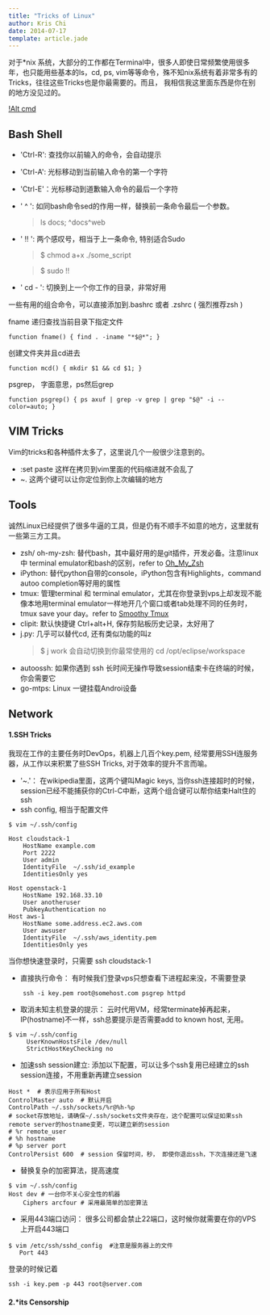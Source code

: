 ```yaml
---
title: "Tricks of Linux"
author: Kris Chi
date: 2014-07-17
template: article.jade
---
```


对于*nix 系统，大部分的工作都在Terminal中，很多人即使日常频繁使用很多年，也只能用些基本的ls，cd, ps, vim等等命令，殊不知nix系统有着非常多有的Tricks，往往这些Tricks也是你最需要的。而且， 我相信我这里面东西是你在别的地方没见过的。

[!Alt cmd](cmd.png)

Bash Shell
----
* 'Ctrl-R': 查找你以前输入的命令，会自动提示

* 'Ctrl-A': 光标移动到当前输入命令的第一个字符

* 'Ctrl-E'：光标移动到道歉输入命令的最后一个字符

* ' ^ ': 如同bash命令sed的作用一样，替换前一条命令最后一个参数。

    > ls docs; ^docs^web

* ' !! ': 两个感叹号，相当于上一条命令, 特别适合Sudo

    > $ chmod a+x ./some_script

    > $ sudo !!

* ' cd - ': 切换到上一个你工作的目录，非常好用


一些有用的组合命令，可以直接添加到.bashrc 或者 .zshrc ( 强烈推荐zsh )

fname 递归查找当前目录下指定文件
```
function fname() { find . -iname "*$@*"; }
```

创建文件夹并且cd进去
```
function mcd() { mkdir $1 && cd $1; }
```

psgrep， 字面意思，ps然后grep
```
function psgrep() { ps axuf | grep -v grep | grep "$@" -i --color=auto; }
```


VIM Tricks
-----
Vim的tricks和各种插件太多了，这里说几个一般很少注意到的。

* :set paste 这样在拷贝到vim里面的代码缩进就不会乱了
* ~. 这两个键可以让你定位到你上次编辑的地方


Tools
-----
诚然Linux已经提供了很多牛逼的工具，但是仍有不顺手不如意的地方，这里就有一些第三方工具。
* zsh/ oh-my-zsh:  替代bash，其中最好用的是git插件，开发必备。注意linux中 terminal emulator和bash的区别，refer to [Oh_My_Zsh]
* iPython: 替代python自带的console，iPython包含有Highlights，command autoo completion等好用的属性
* tmux: 管理terminal 和 terminal emulator，尤其在你登录到vps上却发现不能像本地用terminal emulator一样地开几个窗口或者tab处理不同的任务时，tmux save your day。refer to [Smoothy Tmux]
* clipit: 默认快捷键 Ctrl+alt+H, 保存剪贴板历史记录，太好用了
* j.py: 几乎可以替代cd, 还有类似功能的叫z
    > $ j work 会自动切换到你最常使用的 cd /opt/eclipse/workspace
* autoossh: 如果你遇到 ssh 长时间无操作导致session结束卡在终端的时候，你会需要它
* go-mtps: Linux 一键挂载Androi设备

Network
-----

#### 1.SSH Tricks
我现在工作的主要任务时DevOps，机器上几百个key.pem, 经常要用SSH连服务器，从工作以来积累了些SSH Tricks, 对于效率的提升不言而喻。

* '~.'： 在wikipedia里面，这两个键叫Magic keys, 当你ssh连接超时的时候，session已经不能捕获你的Ctrl-C中断，这两个组合键可以帮你结束Halt住的ssh
* ssh config, 相当于配置文件

```
$ vim ~/.ssh/config
    
Host cloudstack-1
    HostName example.com
    Port 2222
    User admin
    IdentityFile  ~/.ssh/id_example
    IdentitiesOnly yes
    
Host openstack-1
    HostName 192.168.33.10
    User anotheruser
    PubkeyAuthentication no
Host aws-1
    HostName some.address.ec2.aws.com
    User awsuser
    IdentityFile  ~/.ssh/aws_identity.pem
    IdentitiesOnly yes    
```

当你想快速登录时，只需要 ssh cloudstack-1

* 直接执行命令： 有时候我们登录vps只想查看下进程起来没，不需要登录

```
    ssh -i key.pem root@somehost.com psgrep httpd
```

* 取消未知主机登录的提示： 云时代用VM，经常terminate掉再起来，IP(hostname)不一样，ssh总要提示是否需要add to known host, 无用。

```
$ vim ~/.ssh/config 
     UserKnownHostsFile /dev/null
     StrictHostKeyChecking no
```

* 加速ssh session建立: 添加以下配置，可以让多个ssh复用已经建立的ssh session连接，不用重新再建立session

```
Host *  # 表示应用于所有Host
ControlMaster auto  # 默认开启
ControlPath ~/.ssh/sockets/%r@%h-%p 
# socket存放地址，请确保~/.ssh/sockets文件夹存在，这个配置可以保证如果ssh remote server的hostname变更，可以建立新的session
# %r remote_user
# %h hostname
# %p server port
ControlPersist 600  # session 保留时间，秒， 即使你退出ssh，下次连接还是飞速
```

* 替换复杂的加密算法，提高速度

```
$ vim ~/.ssh/config
Host dev # 一台你不关心安全性的机器
    Ciphers arcfour # 采用最简单的加密算法
```

* 采用443端口访问： 很多公司都会禁止22端口，这时候你就需要在你的VPS上开启443端口

```
$ vim /etc/ssh/sshd_config  #注意是服务器上的文件
   Port 443
```

登录的时候记着

```
ssh -i key.pem -p 443 root@server.com
```

#### 2.*its Censorship

[Oh_My_zsh]: http://chixq.com/oh-my-zsh
[Smoothy Tmux]: http://chixq.com/smoothy-tmux
